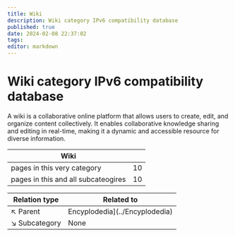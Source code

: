```yaml
---
title: Wiki
description: Wiki category IPv6 compatibility database
published: true
date: 2024-02-08 22:37:02 
tags:
editor: markdown
---
```


# Wiki category IPv6 compatibility database


A wiki is a collaborative online platform that allows users to create, edit, and organize content collectively. It enables collaborative knowledge sharing and editing in real-time, making it a dynamic and accessible resource for diverse information.


| Wiki   |   |
| - | - |
| pages in this very category | 10 |
| pages in this and all subcateogires | 10 |

| Relation type | Related to |
| - | - |
| :arrow_upper_left: Parent | Encyplodedia](../Encyplodedia) |
| :arrow_lower_right: Subcategory | None |